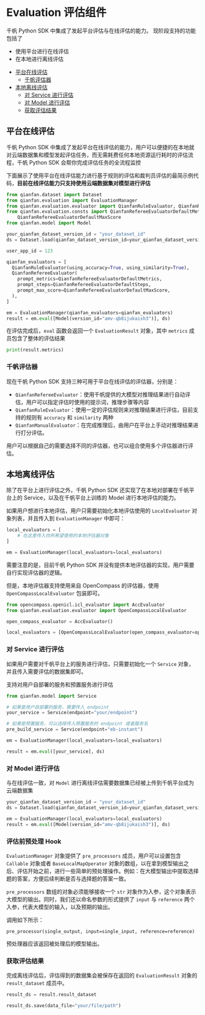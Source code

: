 # Evaluation 评估组件

千帆 Python SDK 中集成了发起平台评估与在线评估的能力。
现阶段支持的功能包括了
+ 使用平台进行在线评估
+ 在本地进行离线评估


* [平台在线评估](#平台在线评估)
  + [千帆评估器](#千帆评估器)
* [本地离线评估](#本地离线评估)
  + [对 Service 进行评估](#对-service-进行评估)
  + [对 Model 进行评估](#对-model-进行评估)
  + [获取评估结果](#获取评估结果)

## 平台在线评估

千帆 Python SDK 中集成了发起平台在线评估的能力，用户可以便捷的在本地就对云端数据集和模型发起评估任务，而无需耗费任何本地资源运行耗时的评估流程，千帆 Python SDK 会帮你完成评估任务的全流程监控

下面展示了使用平台在线评估能力进行基于规则的评估和裁判员评估的最简示例代码，**目前在线评估能力只支持使用云端数据集对模型进行评估**

```python
from qianfan.dataset import Dataset
from qianfan.evaluation import EvaluationManager
from qianfan.evaluation.evaluator import QianfanRuleEvaluator, QianfanRefereeEvaluator
from qianfan.evaluation.consts import QianfanRefereeEvaluatorDefaultMetrics, QianfanRefereeEvaluatorDefaultSteps,
    QianfanRefereeEvaluatorDefaultMaxScore
from qianfan.model import Model

your_qianfan_dataset_version_id = "your_dataset_id"
ds = Dataset.load(qianfan_dataset_version_id=your_qianfan_dataset_version_id)

user_app_id = 123

qianfan_evaluators = [
  QianfanRuleEvaluator(using_accuracy=True, using_similarity=True),
  QianfanRefereeEvaluator(
    prompt_metrics=QianfanRefereeEvaluatorDefaultMetrics,
    prompt_steps=QianfanRefereeEvaluatorDefaultSteps,
    prompt_max_score=QianfanRefereeEvaluatorDefaultMaxScore,
  ),
]

em = EvaluationManager(qianfan_evaluators=qianfan_evaluators)
result = em.eval([Model(version_id="amv-qb8ijukaish3")], ds)
```

在评估完成后，`eval` 函数会返回一个 `EvaluationResult` 对象，其中 `metrics` 成员包含了整体的评估结果

```python
print(result.metrics)
```

### 千帆评估器

现在千帆 Python SDK 支持三种可用于平台在线评估的评估器，分别是：

+ `QianfanRefereeEvaluator`：使用千帆提供的大模型对推理结果进行自动评估，用户可以指定评估时使用的提示词，推理步骤等内容
+ `QianfanRuleEvaluator`：使用一定的评估规则来对推理结果进行评估，目前支持的规则有 `accuracy` 和 `similarity` 两种
+ `QianfanManualEvaluator`：在完成推理后，由用户在平台上手动对推理结果进行打分评估。

用户可以根据自己的需要选择不同的评估器，也可以组合使用多个评估器进行评估。

## 本地离线评估

除了在平台上进行评估之外，千帆 Python SDK 还实现了在本地对部署在千帆平台上的 Service，以及在千帆平台上训练的 Model 进行本地评估的能力。

如果用户想进行本地评估，用户只需要初始化本地评估使用的 `LocalEvaluator` 对象列表，并且传入到 `EvaluationManager` 中即可：

```python
local_evaluators = [
    # 在这里传入你所希望使用的本地评估器对象
]

em = EvaluationManager(local_evaluators=local_evaluators)
```

需要注意的是，目前千帆 Python SDK 并没有提供本地评估器的实现，用户需要自行实现评估器的逻辑。

但是，本地评估器支持使用来自 OpenCompass 的评估器，使用 `OpenCompassLocalEvaluator` 包装即可。

```python
from opencompass.openicl.icl_evaluator import AccEvaluator
from qianfan.evaluation.evaluator import OpenCompassLocalEvaluator

open_compass_evaluator = AccEvaluator()

local_evaluators = [OpenCompassLocalEvaluator(open_compass_evaluator=open_compass_evaluator)]
```

### 对 Service 进行评估

如果用户需要对千帆平台上的服务进行评估，只需要初始化一个 `Service` 对象，并且传入需要评估的数据集即可。

支持对用户自部署的服务和预置服务进行评估

```python
from qianfan.model import Service

# 如果是用户自部署的服务，需要传入 endpoint
your_service = Service(endpoint="your/endpoint")

# 如果是预置服务，可以选择传入预置服务的 endpoint 或者服务名
pre_build_service = Service(endpoint="eb-instant")

em = EvaluationManager(local_evaluators=local_evaluators)

result = em.eval([your_service], ds)
```

### 对 Model 进行评估

与在线评估一致，对 `Model` 进行离线评估需要数据集已经被上传到千帆平台成为云端数据集

```python
your_qianfan_dataset_version_id = "your_dataset_id"
ds = Dataset.load(qianfan_dataset_version_id=your_qianfan_dataset_version_id)

em = EvaluationManager(local_evaluators=local_evaluators)
result = em.eval([Model(version_id="amv-qb8ijukaish3")], ds)
```

### 评估前预处理 Hook

`EvaluationManager` 对象提供了 `pre_processors` 成员，用户可以设置包含 `Callable` 对象或者 `BaseLocalMapOperator` 对象的数组，以在拿到模型输出之后、评估开始之前，进行一些简单的预处理操作。例如：在大模型输出中提取选择题的答案，方便后续判断是否与选择题的答案一致。

`pre_processors` 数组的对象必须能够接收一个 `str` 对象作为入参，这个对象表示大模型的输出。同时，我们还以命名参数的形式提供了 `input` 与 `reference` 两个入参，代表大模型的输入，以及预期的输出。

调用如下所示：

`pre_processor(single_output, input=single_input, reference=reference)`

预处理器应该返回被处理后的模型输出。

### 获取评估结果

完成离线评估后，评估得到的数据集会被保存在返回的 `EvaluationResult` 对象的 `result_dataset` 成员中。

```python
result_ds = result.result_dataset

result_ds.save(data_file="your/file/path")
```